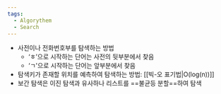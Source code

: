 ```yaml
---
tags:
  - Algorythem
  - Search
---
```

- 사전이나 전화번호부를 탐색하는 방법
	- ‘ㅎ’으로 시작하는 단어는 사전의 뒷부분에서 찾음
	 - ‘ㄱ'으로 시작하는 단어는 앞부분에서 찾음
- 탐색키가 존재할 위치를 예측하여 탐색하는 방법: [[빅-오 표기법|O(log(n))]]
- 보간 탐색은 이진 탐색과 유사하나 리스트를 ==불균등 분할==하여 탐색 
